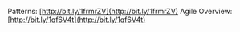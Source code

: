 
Patterns: [http://bit.ly/1frmrZV](http://bit.ly/1frmrZV)
Agile Overview: [http://bit.ly/1qf6V4t](http://bit.ly/1qf6V4t)
